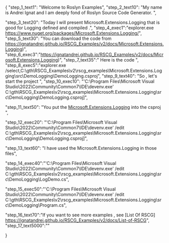 {
    "step_1_text1": "Welcome to Roslyn Examples",
    "step_2_text10": "My name is Andrei Ignat and I am deeply fond of Roslyn Source Code Generator. ",

"step_3_text20": "Today I will present Microsoft.Extensions.Logging  that is good for Logging defined and compiled .",
"step_4_exec1":"explorer.exe https://www.nuget.org/packages/Microsoft.Extensions.Logging/",
"step_5_text30": "You can download the code from https://ignatandrei.github.io/RSCG_Examples/v2/docs/Microsoft.Extensions.Logging)",
"step_6_exec3":"https://ignatandrei.github.io/RSCG_Examples/v2/docs/Microsoft.Extensions.Logging)",
"step_7_text35":" Here is the code ",
"step_8_exec5":"explorer.exe /select,C:\\gth\\RSCG_Examples\\v2\\rscg_examples\\Microsoft.Extensions.Logging\\src\\DemoLogging\\DemoLogging.csproj",
"step_9_text40": "So , let's start the project ",
"step_10_exec10": "'C:\\Program Files\\Microsoft Visual Studio\\2022\\Community\\Common7\\IDE\\devenv.exe' C:\\gth\\RSCG_Examples\\v2\\rscg_examples\\Microsoft.Extensions.Logging\\src\\DemoLogging\\DemoLogging.csproj]",

"step_11_text50": "You put the  [Microsoft.Extensions.Logging](https://www.nuget.org/packages/Microsoft.Extensions.Logging/) into the csproj ",

"step_12_exec20": "'C:\\Program Files\\Microsoft Visual Studio\\2022\\Community\\Common7\\IDE\\devenv.exe' /edit C:\\gth\\RSCG_Examples\\v2\\rscg_examples\\Microsoft.Extensions.Logging\\src\\DemoLogging\\DemoLogging.csproj]",

"step_13_text60": "I have used the Microsoft.Extensions.Logging in those files",


"step_14_exec40":"'C:\\Program Files\\Microsoft Visual Studio\\2022\\Community\\Common7\\IDE\\devenv.exe' /edit C:\\gth\\RSCG_Examples\\v2\\rscg_examples\\Microsoft.Extensions.Logging\\src\\DemoLogging\\LogDemo.cs",

"step_15_exec50":"'C:\\Program Files\\Microsoft Visual Studio\\2022\\Community\\Common7\\IDE\\devenv.exe' /edit C:\\gth\\RSCG_Examples\\v2\\rscg_examples\\Microsoft.Extensions.Logging\\src\\DemoLogging\\Program.cs",

"step_16_text70":"If you want to see more examples , see  [List Of RSCG] https://ignatandrei.github.io/RSCG_Examples/v2/docs/List-of-RSCG",
"step_17_text5000":""

}